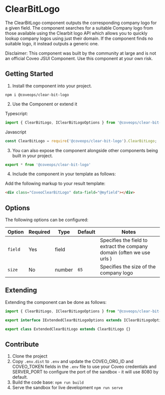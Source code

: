 # ClearBitLogo

The ClearBitLogo component outputs the corresponding company logo for a given field. The component searches for a suitable Company logo from those available using the Clearbit logo API which allows you to quickly lookup company logos using just their domain. If the component finds no suitable logo, it instead outputs a generic one.

Disclaimer: This component was built by the community at large and is not an official Coveo JSUI Component. Use this component at your own risk.

## Getting Started

1. Install the component into your project.

```
npm i @coveops/clear-bit-logo
```

2. Use the Component or extend it

Typescript:

```javascript
import { ClearBitLogo, IClearBitLogoOptions } from '@coveops/clear-bit-logo';
```

Javascript

```javascript
const ClearBitLogo = require('@coveops/clear-bit-logo').ClearBitLogo;
```

3. You can also expose the component alongside other components being built in your project.

```javascript
export * from '@coveops/clear-bit-logo'
```

4. Include the component in your template as follows:

Add the following markup to your result template:

```html
<div class="CoveoClearBitLogo" data-field="@myfield"></div>
```

## Options

The following options can be configured:

| Option  | Required |  Type  | Default |                                 Notes                                  |
| ------- | -------- | ------ | ------- | ---------------------------------------------------------------------- |
| `field` | Yes      | field  | ` `     | Specifies the field to extract the company domain (often we use urls ) |
| `size`  | No       | number | `65`    | Specifies the size of the company logo                                 |
          

## Extending

Extending the component can be done as follows:

```javascript
import { ClearBitLogo, IClearBitLogoOptions } from "@coveops/clear-bit-logo";

export interface IExtendedClearBitLogoOptions extends IClearBitLogoOptions {}

export class ExtendedClearBitLogo extends ClearBitLogo {}
```

## Contribute

1. Clone the project
2. Copy `.env.dist` to `.env` and update the COVEO_ORG_ID and COVEO_TOKEN fields in the `.env` file to use your Coveo credentials and SERVER_PORT to configure the port of the sandbox - it will use 8080 by default.
3. Build the code base: `npm run build`
4. Serve the sandbox for live development `npm run serve`